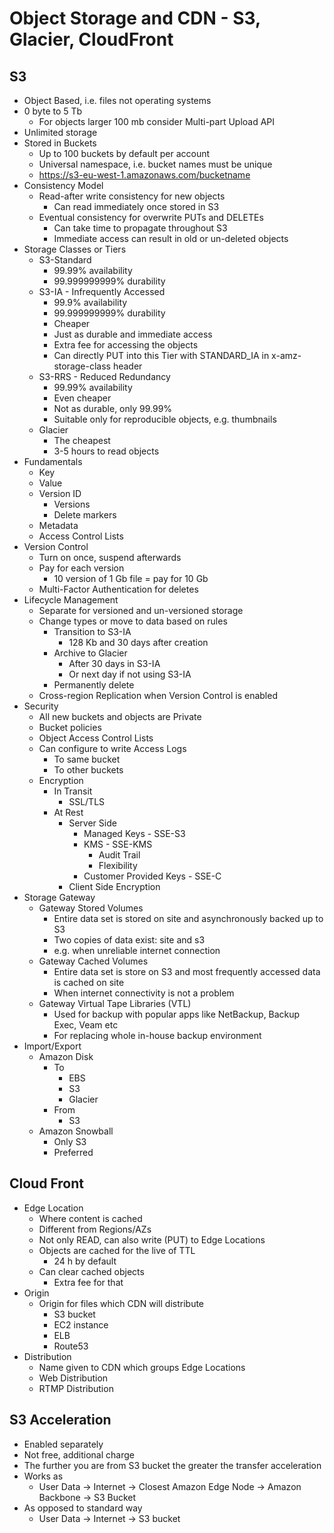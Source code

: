 Object Storage and CDN - S3, Glacier, CloudFront
=================



S3
-----------

* Object Based, i.e. files not operating systems
* 0 byte to 5 Tb
    * For objects larger 100 mb consider Multi-part Upload API
* Unlimited storage
* Stored in Buckets
    * Up to 100 buckets by default per account
    * Universal namespace, i.e. bucket names must be unique
    * https://s3-eu-west-1.amazonaws.com/bucketname
* Consistency Model
    * Read-after write consistency for new objects
        * Can read immediately once stored in S3
    * Eventual consistency for overwrite PUTs and DELETEs
        * Can take time to propagate throughout S3
        * Immediate access can result in old or un-deleted objects
* Storage Classes or Tiers
    * S3-Standard
        * 99.99% availability
        * 99.999999999% durability
    * S3-IA - Infrequently Accessed
        * 99.9% availability
        * 99.999999999% durability
        * Cheaper
        * Just as durable and immediate access
        * Extra fee for accessing the objects
        * Can directly PUT into this Tier with STANDARD_IA in x-amz-storage-class header 
    * S3-RRS - Reduced Redundancy
        * 99.99% availability
        * Even cheaper
        * Not as durable, only 99.99%
        * Suitable only for reproducible objects, e.g. thumbnails
    * Glacier
        * The cheapest
        * 3-5 hours to read objects
* Fundamentals
    * Key
    * Value
    * Version ID
        * Versions
        * Delete markers
    * Metadata
    * Access Control Lists
* Version Control
    * Turn on once, suspend afterwards
    * Pay for each version
        * 10 version of 1 Gb file = pay for 10 Gb
    * Multi-Factor Authentication for deletes 
* Lifecycle Management
    * Separate for versioned and un-versioned storage
    * Change types or move to data based on rules
        * Transition to S3-IA 
            * 128 Kb and 30 days after creation
        * Archive to Glacier 
            * After 30 days in S3-IA
            * Or next day if not using S3-IA
        * Permanently delete
    * Cross-region Replication when Version Control is enabled
* Security
    * All new buckets and objects are Private
    * Bucket policies 
    * Object Access Control Lists
    * Can configure to write Access Logs
        * To same bucket
        * To other buckets
    * Encryption
        * In Transit
            * SSL/TLS
        * At Rest
            * Server Side
                * Managed Keys - SSE-S3
                * KMS - SSE-KMS
                    * Audit Trail
                    * Flexibility
                * Customer Provided Keys - SSE-C
            * Client Side Encryption
* Storage Gateway
    * Gateway Stored Volumes
        * Entire data set is stored on site and asynchronously backed up to S3
        * Two copies of data exist: site and s3
        * e.g. when unreliable internet connection
    * Gateway Cached Volumes
        * Entire data set is store on S3 and most frequently accessed data is cached on site
        * When internet connectivity is not a problem
    * Gateway Virtual Tape Libraries (VTL)
        * Used for backup with popular apps like NetBackup, Backup Exec, Veam etc
        * For replacing whole in-house backup environment
* Import/Export
    * Amazon Disk
        * To 
            * EBS
            * S3
            * Glacier
        * From
            * S3
    * Amazon Snowball
        * Only S3
        * Preferred

Cloud Front
-----------

* Edge Location
    * Where content is cached
    * Different from Regions/AZs
    * Not only READ, can also write (PUT) to Edge Locations
    * Objects are cached for the live of TTL
        * 24 h by default
    * Can clear cached objects
        * Extra fee for that
* Origin
    * Origin for files which CDN will distribute
        * S3 bucket
        * EC2 instance
        * ELB
        * Route53
* Distribution
    * Name given to CDN which groups Edge Locations
    * Web Distribution
    * RTMP Distribution


S3 Acceleration
-----------

* Enabled separately
* Not free, additional charge
* The further you are from S3 bucket the greater the transfer acceleration
* Works as
    * User Data -> Internet -> Closest Amazon Edge Node -> Amazon Backbone -> S3 Bucket
* As opposed to standard way
    * User Data -> Internet -> S3 bucket
